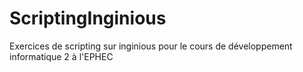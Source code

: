 # ScriptingInginious
Exercices de scripting sur inginious pour le cours de développement informatique 2 à l'EPHEC
